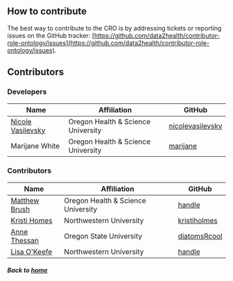 ---
---
## How to contribute

The best way to contribute to the CRO is by addressing tickets or reporting issues on the GitHub tracker: [https://github.com/data2health/contributor-role-ontology/issues](https://github.com/data2health/contributor-role-ontology/issues).

## Contributors

### Developers

Name | Affiliation | GitHub
--- | --- | ---
[Nicole Vasilevsky](https://www.ohsu.edu/people/nicole-vasilevsky/AFE02EDDEA27ECE3D94EFA42F7295044) | Oregon Health & Science University | [nicolevasilevsky](https://github.com/nicolevasilevsky)
Marijane White | Oregon Health & Science University | [marijane](https://github.com/marijane)

### Contributors

Name | Affiliation | GitHub
--- | --- | ---
[Matthew Brush]() | Oregon Health & Science University | [handle](https://github.com/) 
[Kristi Homes]() | Northwestern University | [kristiholmes](https://github.com/kristihomes) 
[Anne Thessan]() | Oregon State University | [diatomsRcool](https://github.com/diatomsRcool) 
[Lisa O'Keefe]() | Northwestern University | [handle](https://github.com/) 

##### Back to [home](https://data2health.github.io/contributor-role-ontology/)
